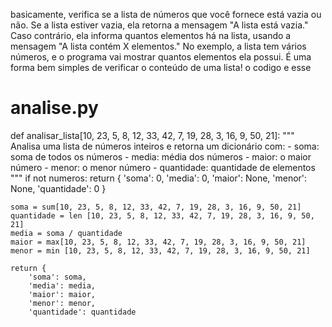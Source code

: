  basicamente, verifica se a lista de números que você fornece está vazia ou não. Se a lista estiver vazia, ela retorna a mensagem "A lista está vazia." Caso contrário, ela informa quantos elementos há na lista, usando a mensagem "A lista contém X elementos." No exemplo, a lista tem vários números, e o programa vai mostrar quantos elementos ela possui. É uma forma bem simples de verificar o conteúdo de uma lista!
 o codigo e esse

# analise.py

def analisar_lista[10, 23, 5, 8, 12, 33, 42, 7, 19, 28, 3, 16, 9, 50, 21]:
    """
    Analisa uma lista de números inteiros e retorna um dicionário com:
    - soma: soma de todos os números
    - media: média dos números
    - maior: o maior número
    - menor: o menor número
    - quantidade: quantidade de elementos
    """
    if not numeros:
        return {
            'soma': 0,
            'media': 0,
            'maior': None,
            'menor': None,
            'quantidade': 0
        }
    
    soma = sum[10, 23, 5, 8, 12, 33, 42, 7, 19, 28, 3, 16, 9, 50, 21]
    quantidade = len [10, 23, 5, 8, 12, 33, 42, 7, 19, 28, 3, 16, 9, 50, 21]
    media = soma / quantidade
    maior = max[10, 23, 5, 8, 12, 33, 42, 7, 19, 28, 3, 16, 9, 50, 21]
    menor = min [10, 23, 5, 8, 12, 33, 42, 7, 19, 28, 3, 16, 9, 50, 21]
    
    return {
        'soma': soma,
        'media': media,
        'maior': maior,
        'menor': menor,
        'quantidade': quantidade
